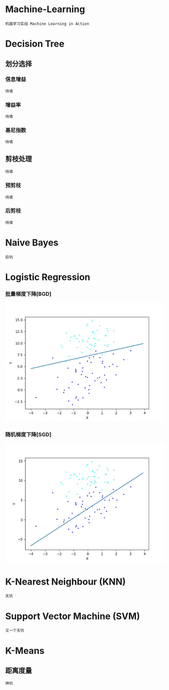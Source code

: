 # Machine-Learning
``
机器学习实战 Machine Learning in Action
``
# Decision Tree
## 划分选择
### 信息增益
`待填`
### 增益率
`待填`
### 基尼指数
`待填`
## 剪枝处理
`待填`
### 预剪枝
`待填`
### 后剪枝
`待填`
# Naive Bayes
`巨坑`


# Logistic Regression

### 批量梯度下降[BGD]
![Alt image](./images/LR_BGD.jpg "Batch Gradient Ascent")
### 随机梯度下降[SGD]
![Alt image](./images/LR_SGD.jpg "Stochastic Gradient Ascent")

# K-Nearest Neighbour (KNN)
`天坑`
# Support Vector Machine (SVM)
`又一个天坑`
# K-Means
## 距离度量
`神坑`